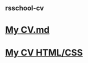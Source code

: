 ## rsschool-cv

# **[My CV.md](https://lizakasper.github.io/rsschool-cv/cv)**

# **[My CV HTML/CSS](https://lizakasper.github.io/rsschool-cv/)**
